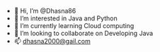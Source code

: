 - 👋 Hi, I’m @Dhasna86
- 👀 I’m interested in Java and Python
- 🌱 I’m currently learning Cloud computing
- 💞️ I’m looking to collaborate on Developing Java 
- 📫 dhasna2000@gail.com

<!---
Dhasna86/Dhasna86 is a ✨ special ✨ repository because its `README.md` (this file) appears on your GitHub profile.
You can click the Preview link to take a look at your changes.
--->
